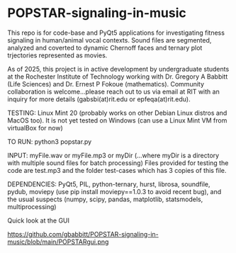 # POPSTAR-signaling-in-music

This repo is for code-base and PyQt5 applications for investigating fitness signaling in human/animal vocal contexts.  Sound files are segmented, analyzed and coverted to dynamic Chernoff faces and ternary plot trjectories represented as movies.

As of 2025, this project is in active development by undergraduate students at the Rochester Institute of Technology working with Dr. Gregory A Babbitt (Life Sciences) and Dr. Ernest P Fokoue (mathematics). Community collaboration is welcome...please reach out to us via email at RIT with an inquiry for more details (gabsbi(at)rit.edu or epfeqa(at)rit.edu).

TESTING: Linux Mint 20 (probably works on other Debian Linux distros and MacOS too).  It is not yet tested on Windows (can use a Linux Mint VM from virtualBox for now)

TO RUN: python3 popstar.py 

INPUT: myFile.wav or myFile.mp3 or myDir (...where myDir is a directory with multiple sound files for batch processing) Files provided for testing the code are test.mp3 and the folder test-cases which has 3 copies of this file. 

DEPENDENCIES: PyQt5, PIL, python-ternary, hurst, librosa, soundfile, pydub, moviepy (use pip install moviepy==1.0.3 to avoid recent bug), and the usual suspects (numpy, scipy, pandas, matplotlib, statsmodels, multiprocessing)

Quick look at the GUI

https://github.com/gbabbitt/POPSTAR-signaling-in-music/blob/main/POPSTARgui.png



